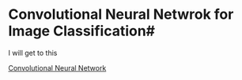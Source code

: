 # Convolutional Neural  Netwrok  for Image Classification#

I will get to this

[Convolutional Neural Network](http://vision.stanford.edu/teaching/cs231n/)

